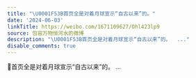 ```yaml
---
title: "\U0001F53B首页全是对着月球宣示“自古以来”的。"
date: '2024-06-03'
linkTitle: https://weibo.com/1671109627/Ohl423lp9
source: 包容万物恒河水的微博
description: "\U0001F53B首页全是对着月球宣示“自古以来”的。  ..."
disable_comments: true
---
```

🔻首页全是对着月球宣示“自古以来”的。  ...